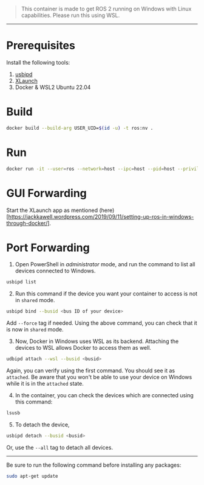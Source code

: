 > This container is made to get ROS 2 running on Windows with Linux capabilities. Please run this using WSL.

---

# Prerequisites
Install the following tools:
1. [usbipd](https://learn.microsoft.com/en-us/windows/wsl/connect-usb)
2. [XLaunch](https://sourceforge.net/projects/vcxsrv/)
3. Docker & WSL2 Ubuntu 22.04

# Build
```bash
docker build --build-arg USER_UID=$(id -u) -t ros:nv .
```

# Run
```bash
docker run -it --user=ros --network=host --ipc=host --pid=host --privileged ros:nv
```

# GUI Forwarding
Start the XLaunch app as mentioned (here)[https://jackkawell.wordpress.com/2019/09/11/setting-up-ros-in-windows-through-docker/].

# Port Forwarding
1. Open PowerShell in *administrator* mode, and run the command to list all devices connected to Windows.
```bash
usbipd list
```

2. Run this command if the device you want your container to access is not in `shared` mode.
```bash
usbipd bind --busid <bus ID of your device>
```
Add `--force` tag if needed. Using the above command, you can check that it is now in `shared` mode.

3. Now, Docker in Windows uses WSL as its backend. Attaching the devices to WSL allows Docker to access them as well.
```bash
udbipd attach --wsl --busid <busid>
```
Again, you can verify using the first command. You should see it as `attached`. Be aware that you won't be able to use your device on Windows while it is in the `attached` state.

4. In the container, you can check the devices which are connected using this command:
```bash
lsusb
```

5. To detach the device,
```bash
usbipd detach --busid <busid>
```
Or, use the `--all` tag to detach all devices.

---

Be sure to run the following command before installing any packages:
```bash
sudo apt-get update
```
